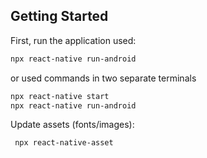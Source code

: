 ## Getting Started

First, run the application used:

```bash
npx react-native run-android
```

or used commands in two separate terminals

```bash
npx react-native start
npx react-native run-android
```

Update assets (fonts/images):

```bash
 npx react-native-asset
```
